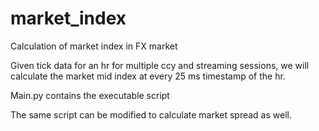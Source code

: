 
# market_index
Calculation of  market index in FX market


Given tick data for an hr for multiple ccy and streaming sessions, we will calculate the market mid index at every 25 ms timestamp of the hr.

Main.py contains the executable script

The same script can be modified to calculate market spread as well.
